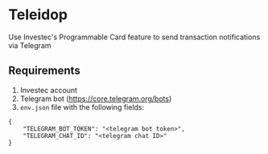 # Teleidop
Use Investec's Programmable Card feature to send transaction notifications via Telegram

## Requirements
1. Investec account
2. Telegram bot (https://core.telegram.org/bots)
3. `env.json` file with the following fields:
```
{
    "TELEGRAM_BOT_TOKEN": "<telegram bot token>",
    "TELEGRAM_CHAT_ID": "<telegram chat ID>"   
}
```
